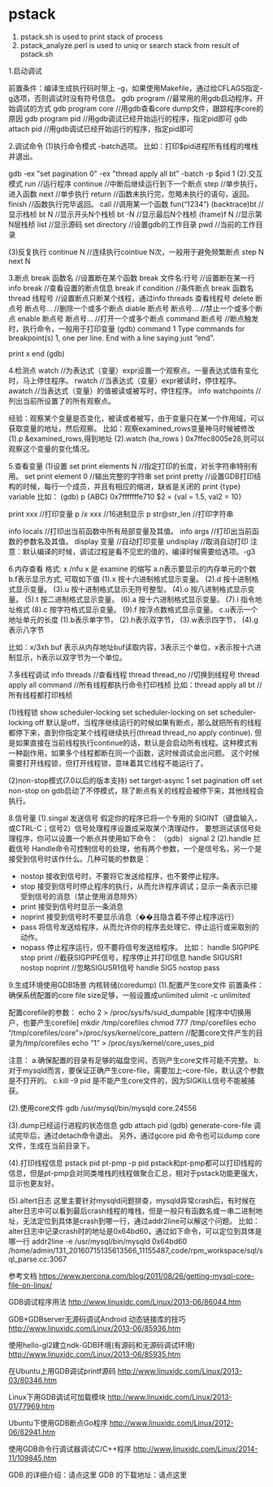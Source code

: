# pstack

1. pstack.sh is used to print stack of process
2. pstack_analyze.perl is used to uniq or search stack from result of pstack.sh

1.启动调试

前置条件：编译生成执行码时带上 -g，如果使用Makefile，通过给CFLAGS指定-g选项，否则调试时没有符号信息。
gdb program //最常用的用gdb启动程序，开始调试的方式
gdb program core //用gdb查看core dump文件，跟踪程序core的原因
gdb program pid //用gdb调试已经开始运行的程序，指定pid即可
gdb attach pid //用gdb调试已经开始运行的程序，指定pid即可

2.调试命令
(1)执行命令模式
-batch选项。
比如：打印$pid进程所有线程的堆栈并退出。

gdb -ex "set pagination 0" -ex "thread apply all bt" -batch -p $pid
1
(2).交互模式
run //运行程序
continue //中断后继续运行到下一个断点
step //单步执行，进入函数
next //单步执行
return //函数未执行完，忽略未执行的语句，返回。
finish //函数执行完毕返回。
call //调用某一个函数 fun(“1234”)
(backtrace)bt //显示栈桢
bt N //显示开头N个栈桢
bt -N //显示最后N个栈桢
(frame)f N //显示第N层栈桢
list //显示源码
set directory //设置gdb的工作目录
pwd //当前的工作目录

(3)反复执行
continue N //连续执行cointiue N次，一般用于避免频繁断点
step N
next N

3.断点
break 函数名 //设置断在某个函数
break 文件名:行号 //设置断在某一行
info break //查看设置的断点信息
break if condition //条件断点
break 函数名 thread 线程号 //设置断点只断某个线程，通过info threads 查看线程号
delete 断点号 断点号… //删除一个或多个断点
diable 断点号 断点号… //禁止一个或多个断点
enable 断点号 断点号… //打开一个或多个断点
command 断点号 //断点触发时，执行命令，一般用于打印变量
(gdb) command 1
Type commands for breakpoint(s) 1, one per line.
End with a line saying just “end”.

print x
end
(gdb)

4.检测点
watch //为表达式（变量）expr设置一个观察点。一量表达式值有变化时，马上停住程序。
rwatch //当表达式（变量）expr被读时，停住程序。
awatch //当表达式（变量）的值被读或被写时，停住程序。
info watchpoints //列出当前所设置了的所有观察点。

经验：观察某个变量是否变化，被读或者被写，由于变量只在某一个作用域，可以获取变量的地址，然后观察。
比如：观察examined_rows变量神马时候被修改
(1).p &examined_rows,得到地址
(2).watch (ha_rows ) 0x7ffec8005e28,则可以观察这个变量的变化情况。

5.查看变量
(1)设置
set print elements N //指定打印的长度，对长字符串特别有用。
set print element 0 //输出完整的字符串
set print pretty //设置GDB打印结构的时候，每行一个成员，并且有相应的缩进，缺省是关闭的
print {type} variable
比如：
(gdb) p {ABC} 0x7fffffffe710
$2 = {val = 1.5, val2 = 10}

print xxx //打印变量
p /x xxx //16进制显示
p str@str_len //打印字符串

info locals //打印出当前函数中所有局部变量及其值。
info args //打印出当前函数的参数名及其值。
display 变量 //自动打印变量
undisplay //取消自动打印
注意：默认编译的时候，调试过程是看不见宏的值的，编译时候需要给选项。-g3

6.内存查看
格式: x /nfu x 是 examine 的缩写
a.n表示要显示的内存单元的个数
b.f表示显示方式, 可取如下值
(1).x 按十六进制格式显示变量。
(2).d 按十进制格式显示变量。
(3).u 按十进制格式显示无符号整型。
(4).o 按八进制格式显示变量。
(5).t 按二进制格式显示变量。
(6).a 按十六进制格式显示变量。
(7).i 指令地址格式
(8).c 按字符格式显示变量。
(9).f 按浮点数格式显示变量。
c.u表示一个地址单元的长度
(1).b表示单字节，
(2).h表示双字节，
(3).w表示四字节，
(4).g表示八字节

比如：x/3xh buf
表示从内存地址buf读取内容，3表示三个单位，x表示按十六进制显示，h表示以双字节为一个单位。

7.多线程调试
info threads //查看线程
thread thread_no //切换到线程号
thread apply all command //所有线程都执行命令打印栈桢
比如：thread apply all bt //所有线程都打印栈桢

(1)线程锁
show scheduler-locking
set scheduler-locking on
set scheduler-locking off
默认是off，当程序继续运行的时候如果有断点，那么就把所有的线程都停下来，直到你指定某个线程继续执行(thread thread_no apply continue).
但是如果直接在当前线程执行continue的话，默认是会启动所有线程。这种模式有一种副作用，如果多个线程都断在同一个函数，这时候调试会出问题。
这个时候需要打开线程锁，但打开线程锁，意味着其它线程不能运行了。

(2)non-stop模式(7.0以后的版本支持)
set target-async 1
set pagination off
set non-stop on
gdb启动了不停模式，除了断点有关的线程会被停下来，其他线程会执行。

8.信号量
(1).singal 发送信号
假定你的程序已将一个专用的 SIGINT（键盘输入，或CTRL-C；信号2）信号处理程序设置成采取某个清理动作，
要想测试该信号处理程序，你可以设置一个断点并使用如下命令：
（gdb） signal 2
(2).handle 拦截信号
Handle命令可控制信号的处理，他有两个参数，一个是信号名，另一个是接受到信号时该作什么。几种可能的参数是：
* nostop 接收到信号时，不要将它发送给程序，也不要停止程序。
* stop 接受到信号时停止程序的执行，从而允许程序调试；显示一条表示已接受到信号的消息（禁止使用消息除外）
* print 接受到信号时显示一条消息
* noprint 接受到信号时不要显示消息（��且隐含着不停止程序运行）
* pass 将信号发送给程序，从而允许你的程序去处理它、停止运行或采取别的动作。
* nopass 停止程序运行，但不要将信号发送给程序。
比如：
handle SIGPIPE stop print //截获SIGPIPE信号，程序停止并打印信息
handle SIGUSR1 nostop noprint //忽略SIGUSR1信号
handle SIG5 nostop pass

9.生成环境使用GDB场景
内核转储(coredump)
(1).配置产生core文件
前置条件：确保系统配置的core file size足够，一般设置成unlimited
ulimit -c unlimited

配置corefile的参数：
echo 2 > /proc/sys/fs/suid_dumpable [程序中切换用户，也要产生corefile]
mkdir /tmp/corefiles
chmod 777 /tmp/corefiles
echo “/tmp/corefiles/core”>/proc/sys/kernel/core_pattern //配置core文件产生的目录为/tmp/corefiles
echo “1” > /proc/sys/kernel/core_uses_pid

注意：
a.确保配置的目录有足够的磁盘空间，否则产生core文件可能不完整。
b.对于mysqld而言，要保证正确产生core-file，需要加上–core-file，默认这个参数是不打开的。
c.kill -9 pid 是不能产生core文件的，因为SIGKILL信号不能被捕获。

(2).使用core文件
gdb /usr/mysql/bin/mysqld core.24556

(3).dump已经运行进程的状态信息
gdb attach pid
(gdb) generate-core-file
调试完毕后，通过detach命令退出。
另外，通过gcore pid 命令也可以dump core文件，生成在当前目录下。

(4).打印线程信息
pstack pid
pt-pmp -p pid
pstack和pt-pmp都可以打印线程的信息，但是pt-pmp会对同类堆栈的线程做聚合汇总，相对于pstack功能更强大，显示也更友好。

(5).altert日志
这里主要针对mysqld问题排查，mysqld异常crash后，有时候在alter日志中可以看到最后crash线程的堆栈，但是一般只有函数名或一串二进制地址，无法定位到具体是crash到哪一行，通过addr2line可以解这个问题。
比如：alter日志中记录crash时的地址是0x64bd60，通过如下命令，可以定位到具体是哪一行
addr2line -e /usr/mysql/bin/mysqld 0x64bd60
/home/admin/131_20160715135613566_11155487_code/rpm_workspace/sql/sql_parse.cc:3067

参考文档
https://www.percona.com/blog/2011/08/26/getting-mysql-core-file-on-linux/

GDB调试程序用法 http://www.linuxidc.com/Linux/2013-06/86044.htm

GDB+GDBserver无源码调试Android 动态链接库的技巧 http://www.linuxidc.com/Linux/2013-06/85936.htm

使用hello-gl2建立ndk-GDB环境(有源码和无源码调试环境) http://www.linuxidc.com/Linux/2013-06/85935.htm

在Ubuntu上用GDB调试printf源码 http://www.linuxidc.com/Linux/2013-03/80346.htm

Linux下用GDB调试可加载模块 http://www.linuxidc.com/Linux/2013-01/77969.htm

Ubuntu下使用GDB断点Go程序 http://www.linuxidc.com/Linux/2012-06/62941.htm

使用GDB命令行调试器调试C/C++程序 http://www.linuxidc.com/Linux/2014-11/109845.htm

GDB 的详细介绍：请点这里
GDB 的下载地址：请点这里

